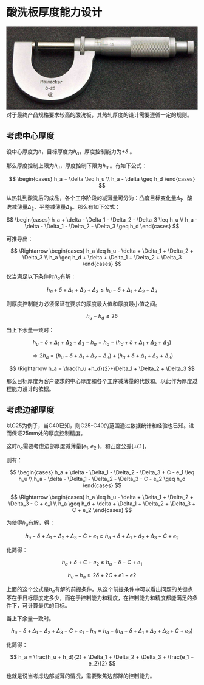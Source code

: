 # 酸洗板厚度能力设计
![top](pickled_plate_thick_ability_design/top.jpg)
对于最终产品规格要求较高的酸洗板，其热轧厚度的设计需要遵循一定的规则。

## 考虑中心厚度

设中心厚度为$h$，目标厚度为$h_a$，厚度控制能力为$\pm\delta$ 。

那么厚度控制上限为$h_u$，厚度控制下限为$h_d$ 。有如下公式：

$$
\begin{cases}
h_a + \delta \leq h_u \\
h_a - \delta \geq h_d
\end{cases}
$$

从热轧到酸洗后的成品，各个工序阶段的减薄量可分为：凸度目标变化量$\Delta_1$、酸洗减薄量$\Delta_2$、平整减薄量$\Delta_3$。那么有如下公式：

$$
\begin{cases}
h_a + \delta - \Delta_1 - \Delta_2 - \Delta_3 \leq h_u \\
h_a - \delta - \Delta_1 - \Delta_2 - \Delta_3 \geq h_d 
\end{cases}
$$

可推导出：

$$
\Rightarrow
\begin{cases}
h_a \leq h_u - \delta + \Delta_1 + \Delta_2 + \Delta_3  \\
h_a \geq h_d + \delta + \Delta_1 + \Delta_2 + \Delta_3  
\end{cases}
$$

仅当满足以下条件时$h_a$有解：

$$
h_d + \delta + \Delta_1 + \Delta_2 + \Delta_3 \leq h_u - \delta + \Delta_1 + \Delta_2 + \Delta_3
$$

则厚度控制能力必须保证在要求的厚度最大值和厚度最小值之间。

$$
h_u - h_d \geq 2\delta
$$

当上下余量一致时：

$$
h_u - \delta + \Delta_1 + \Delta_2 + \Delta_3 - h_a = h_a - (h_d + \delta + \Delta_1 + \Delta_2 + \Delta_3) 
$$

$$
\Rightarrow
2h_a = (h_u - \delta + \Delta_1 + \Delta_2 + \Delta_3 )+ (h_d + \delta + \Delta_1 + \Delta_2 + \Delta_3) 
$$

$$
\Rightarrow
h_a = \frac{h_u +h_d}{2}+\Delta_1 + \Delta_2 + \Delta_3
$$

那么目标厚度为客户要求的中心厚度和各个工序减薄量的代数和。以此作为厚度过程能力设计的依据。


## 考虑边部厚度

以C25为例子，当C40已知，则C25-C40的范围通过数据统计和经验也已知。进而保证25mm处的厚度控制精度。

这时$h_a$需要考虑边部厚度减薄量[$e_1,e_2$ )，和凸度公差[$\pm C$ ]。

则有：

$$
\begin{cases}
h_a + \delta - \Delta_1 - \Delta_2 - \Delta_3 + C - e_1 \leq h_u \\ 
h_a - \delta - \Delta_1 - \Delta_2 - \Delta_3 - C - e_2 \geq h_d
\end{cases}
$$

$$
\Rightarrow
\begin{cases} 
h_a \leq h_u - \delta + \Delta_1 + \Delta_2 + \Delta_3 - C + e_1 \\
h_a \geq h_d + \delta + \Delta_1 + \Delta_2 + \Delta_3 + C + e_2
\end{cases}
$$

为使得$h_a$有解，得：

$$
h_u - \delta + \Delta_1 + \Delta_2 + \Delta_3 - C + e_1 \geq h_d + \delta + \Delta_1 + \Delta_2 + \Delta_3 + C + e_2
$$

化简得：

$$
h_a + \delta + C + e_2 \leq h_u - \delta - C + e_1
$$

$$
h_u - h_a \geq 2\delta +2C +e1-e2
$$

上面的这个公式是$h_a$有解的前提条件。从这个前提条件中可以看出问题的关键点不在于目标厚度定多少，而在于控制能力和精度，在控制能力和精度都能满足的条件下，可计算最优的目标。

当上下余量一致时。

$$
h_u - \delta + \Delta_1 + \Delta_2 + \Delta_3 - C + e_1 - h_a = 
h_a - (h_d + \delta + \Delta_1 + \Delta_2 + \Delta_3 + C + e_2)  
$$

化简得：

$$
h_a = \frac{h_u + h_d}{2} + \Delta_1 + \Delta_2 + \Delta_3 + \frac{e_1 + e_2}{2}
$$

也就是说当考虑边部减薄的情况，需要聚焦边部降的控制能力。